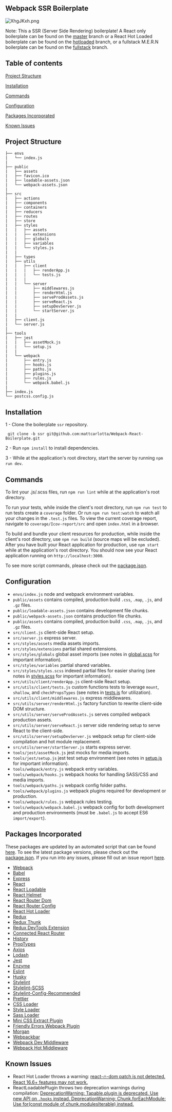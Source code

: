 ## Webpack SSR Boilerplate

![XhgJKxh.png](https://i.imgur.com/XhgJKxh.png)

Note: This a SSR (Server Side Rendering) boilerplate! A React only boilerplate can be found on the <a href="https://github.com/mattcarlotta/Webpack-React-Boilerplate/tree/master">master</a> branch or a React Hot Loaded boilerplate can be found on the <a href="https://github.com/mattcarlotta/Webpack-React-Boilerplate/tree/hotloaded">hotloaded</a> branch, or a fullstack M.E.R.N boilerplate can be found on the <a href="https://github.com/mattcarlotta/Webpack-React-Boilerplate/tree/fullstack">fullstack</a> branch.

## Table of contents

[Project Structure](#project-structure)

[Installation](#installation)

[Commands](#commands)

[Configuration](#configuration)

[Packages Incorporated](#packages-incorporated)

[Known Issues](#known-issues)

## Project Structure

```
├── envs
|   └── index.js
|
├── public
|   ├── assets
|   ├── favicon.ico
|   ├── loadable-assets.json
|   └── webpack-assets.json
|
├── src
|   ├── actions
|   ├── components
|   ├── containers
|   ├── reducers
|   ├── routes
|   ├── store
|   ├── styles
|   |   ├── assets
|   |   ├── extensions
|   |   ├── globals
|   |   ├── variables
|   |   └── styles.js
|   |
|   ├── types
|   ├── utils
|   |   ├── client
|   |   |   ├── renderApp.js
|   |   |   └── tests.js
|   |   |
|   |   └── server
|   |       ├── middlewares.js
|   |       ├── renderHtml.js
|   |       ├── serveProdAssets.js
|   |       ├── serveReact.js
|   |       ├── setupDevServer.js
|   |       └── startServer.js
|   |
|   ├── client.js
|   └── server.js
|
├── tools
|   ├── jest
|   |   ├── assetMock.js
|   |   └── setup.js
|   |
|   └── webpack
|       ├── entry.js
|       ├── hooks.js
|       ├── paths.js
|       ├── plugins.js
|       ├── rules.js
|       └── webpack.babel.js
|
├── index.js
└── postcss.config.js
```

## Installation

1 - Clone the boilerplate `ssr` repository.

```
 git clone -b ssr git@github.com:mattcarlotta/Webpack-React-Boilerplate.git
```

2 - Run `npm install` to install dependencies.

3 - While at the application's root directory, start the server by running `npm run dev`.

## Commands

To lint your .js/.scss files, run `npm run lint` while at the application's root directory.

To run your tests, while inside the client's root directory, run `npm run test` to run tests create a `coverage` folder. Or run `npm run test:watch` to watch all your changes in the `.test.js` files. To view the current coverage report, navigate to `coverage/Icov-report/src` and open `index.html` in a browser.

To build and bundle your client resources for production, while inside the client's root directory, use `npm run build` (source maps will be excluded). After you have built your React application for production, use `npm start` while at the application's root directory. You should now see your React application running on `http://localhost:3000`.

To see more script commands, please check out the <a href="https://github.com/mattcarlotta/Webpack-React-Boilerplate/blob/b799752d789526a0eac8b5b8a477843f6382fa92/package.json#L18-L33">package.json</a>.

## Configuration

- `envs/index.js` node and webpack environment variables.
- `public/assets` contains compiled, production build `.css`, `.map`, `.js`, and `.gz` files.
- `public/loadable-assets.json` contains development file chunks.
- `public/webpack-assets.json` contains production file chunks.
- `public/assets` contains compiled, production build `.css`, `.map`, `.js`, and `.gz` files.
- `src/client.js` client-side React setup.
- `src/server.js` express server.
- `src/styles/assets` media assets imports.
- `src/styles/extensions` partial shared extensions.
- `src/styles/globals` global asset imports (see notes in <a href="https://github.com/mattcarlotta/Webpack-React-Boilerplate/blob/ssr/src/styles/globals/globals.scss#L1-L25">global.scss</a> for important information).
- `src/styles/variables` partial shared variables.
- `src/styles/styles.scss` indexed partial files for easier sharing (see notes in <a href="https://github.com/mattcarlotta/Webpack-React-Boilerplate/blob/ssr/src/styles/styles.scss#L1-L39">styles.scss</a> for important information).
- `src/utils/client/renderApp.js` client-side React setup.
- `src/utils/client/tests.js` custom functions tests to leverage `mount`, `shallow`, and `checkPropsTypes` (see notes in <a href="https://github.com/mattcarlotta/Webpack-React-Boilerplate/blob/ssr/src/utils/client/tests.js">tests.js</a> for utilization).
- `src/utils/client/middlewares.js` express middlewares.
- `src/utils/server/renderHtml.js` factory function to rewrite client-side DOM structure.
- `src/utils/server/serveProdAssets.js` serves compiled webpack production assets.
- `src/utils/server/serveReact.js` server side rendering setup to serve React to the client-side.
- `src/utils/server/setupDevServer.js` webpack setup for client-side compilation and hot module replacement.
- `src/utils/server/startServer.js` starts express server.
- `tools/jest/assetMock.js` jest mocks for media imports.
- `tools/jest/setup.js` jest test setup environment (see notes in <a href="https://github.com/mattcarlotta/Webpack-React-Boilerplate/blob/ssr/tools/jest/setup.js#L17-L25">setup.js</a> for important information).
- `tools/webpack/entry.js` webpack entry variables.
- `tools/webpack/hooks.js` webpack hooks for handling SASS/CSS and media imports.
- `tools/webpack/paths.js` webpack config folder paths.
- `tools/webpack/plugins.js` webpack plugins required for development or production.
- `tools/webpack/rules.js` webpack rules testing.
- `tools/webpack/webpack.babel.js` webpack config for both development and production environments (must be `.babel.js` to accept ES6 `import/export`).

## Packages Incorporated

These packages are updated by an automated script that can be found <a href="https://github.com/mattcarlotta/UpdateBoilerplate">here</a>. To see the latest package versions, please check out the <a href="https://github.com/mattcarlotta/Webpack-React-Boilerplate/blob/ssr/package.json#L283-L389">package.json</a>. If you run into any issues, please fill out an issue report <a href="https://github.com/mattcarlotta/Webpack-React-Boilerplate/issues">here</a>.

- [Webpack](https://github.com/webpack/webpack)
- [Babel](https://github.com/babel/babel)
- [Express](https://github.com/expressjs/express)
- [React](https://github.com/facebook/react)
- [React Loadable](https://github.com/jamiebuilds/react-loadable)
- [React Helmet](https://github.com/nfl/react-helmet)
- [React Router Dom](https://github.com/ReactTraining/react-router/tree/master/packages/react-router-dom)
- [React Router Config](https://github.com/ReactTraining/react-router/tree/master/packages/react-router-config)
- [React Hot Loader](https://github.com/gaearon/react-hot-loader)
- [Redux](https://github.com/reduxjs/redux)
- [Redux Thunk](https://github.com/reduxjs/redux-thunk)
- [Redux DevTools Extension](https://github.com/zalmoxisus/redux-devtools-extension)
- [Connected React Router](https://github.com/supasate/connected-react-router)
- [History](https://github.com/ReactTraining/history)
- [PropTypes](https://github.com/facebook/prop-types)
- [Axios](https://github.com/axios/axios)
- [Lodash](https://github.com/lodash/lodash)
- [Jest](https://github.com/facebook/jest)
- [Enzyme](http://airbnb.io/enzyme/)
- [Eslint](https://github.com/eslint/eslint/)
- [Husky](https://github.com/typicode/husky)
- [Stylelint](https://stylelint.io/)
- [Stylelint-SCSS](https://github.com/kristerkari/stylelint-scss)
- [Stylelint-Config-Recommended](https://github.com/stylelint/stylelint-config-recommended)
- [Prettier](https://github.com/prettier/prettier)
- [CSS Loader](https://github.com/webpack-contrib/css-loader)
- [Style Loader](https://github.com/webpack-contrib/style-loader)
- [Sass Loader](https://github.com/webpack-contrib/sass-loader)
- [Mini CSS Extract Plugin](https://github.com/webpack-contrib/mini-css-extract-plugin)
- [Friendly Errors Webpack Plugin](https://github.com/geowarin/friendly-errors-webpack-plugin)
- [Morgan](https://github.com/expressjs/morgan)
- [Webpackbar](https://www.npmjs.com/package/webpackbar)
- [Webpack Dev Middleware](https://github.com/webpack/webpack-dev-middleware)
- [Webpack Hot Middleware](https://github.com/webpack-contrib/webpack-hot-middleware)

## Known Issues

- React Hot Loader throws a warning: <a href="https://stackoverflow.com/a/54816859/7376526">react-🔥-dom patch is not detected. React 16.6+ features may not work.</a>
- ReactLoadablePlugin throws two deprecation warnings during compilation: <a href="https://github.com/jamiebuilds/react-loadable/pull/140">DeprecationWarning: Tapable.plugin is deprecated. Use new API on `.hooks` instead. DeprecationWarning: Chunk.forEachModule: Use for(const module of chunk.modulesIterable) instead.</a>
